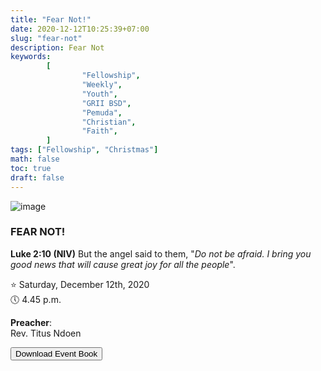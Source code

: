 ```yaml
---
title: "Fear Not!"
date: 2020-12-12T10:25:39+07:00
slug: "fear-not"
description: Fear Not
keywords:
        [
                "Fellowship",
                "Weekly",
                "Youth",
                "GRII BSD",
                "Pemuda",
                "Christian",
                "Faith",
        ]
tags: ["Fellowship", "Christmas"]
math: false
toc: true
draft: false
---
```


![image](/images/christmas2020-en.jpeg)

<h3>FEAR NOT!</h3>

**Luke 2:10 (NIV)** But the angel said to them, "_Do not be afraid. I bring you good news that will cause great joy for all the people_".

⭐ Saturday, December 12th, 2020\
🕔 4.45 p.m.

**Preacher**:\
Rev. Titus Ndoen

<button id="registration" onclick="window.location.href='../files/christmas/FEAR_NOT_2020.pdf';" download>Download Event Book</button>
